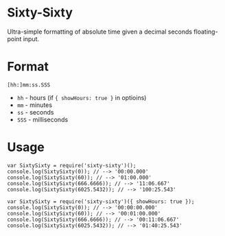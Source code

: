 Sixty-Sixty
===

Ultra-simple formatting of absolute time given a decimal seconds floating-point input.

# Format
`[hh:]mm:ss.SSS`
- `hh` - hours (if `{ showHours: true }` in optioins)
- `mm` - minutes
- `ss` - seconds
- `SSS` - milliseconds

# Usage
```
var SixtySixty = require('sixty-sixty')();
console.log(SixtySixty(0)); // --> '00:00.000'
console.log(SixtySixty(60)); // --> '01:00.000'
console.log(SixtySixty(666.6666)); // --> '11:06.667'
console.log(SixtySixty(6025.5432)); // --> '100:25.543'
```
```
var SixtySixty = require('sixty-sixty')({ showHours: true });
console.log(SixtySixty(0)); // --> '00:00:00.000'
console.log(SixtySixty(60)); // --> '00:01:00.000'
console.log(SixtySixty(666.6666)); // --> '00:11:06.667'
console.log(SixtySixty(6025.5432)); // --> '01:40:25.543'
```
